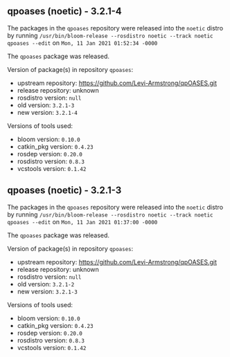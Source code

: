 ## qpoases (noetic) - 3.2.1-4

The packages in the `qpoases` repository were released into the `noetic` distro by running `/usr/bin/bloom-release --rosdistro noetic --track noetic qpoases --edit` on `Mon, 11 Jan 2021 01:52:34 -0000`

The `qpoases` package was released.

Version of package(s) in repository `qpoases`:

- upstream repository: https://github.com/Levi-Armstrong/qpOASES.git
- release repository: unknown
- rosdistro version: `null`
- old version: `3.2.1-3`
- new version: `3.2.1-4`

Versions of tools used:

- bloom version: `0.10.0`
- catkin_pkg version: `0.4.23`
- rosdep version: `0.20.0`
- rosdistro version: `0.8.3`
- vcstools version: `0.1.42`


## qpoases (noetic) - 3.2.1-3

The packages in the `qpoases` repository were released into the `noetic` distro by running `/usr/bin/bloom-release --rosdistro noetic --track noetic qpoases --edit` on `Mon, 11 Jan 2021 01:37:00 -0000`

The `qpoases` package was released.

Version of package(s) in repository `qpoases`:

- upstream repository: https://github.com/Levi-Armstrong/qpOASES.git
- release repository: unknown
- rosdistro version: `null`
- old version: `3.2.1-2`
- new version: `3.2.1-3`

Versions of tools used:

- bloom version: `0.10.0`
- catkin_pkg version: `0.4.23`
- rosdep version: `0.20.0`
- rosdistro version: `0.8.3`
- vcstools version: `0.1.42`


